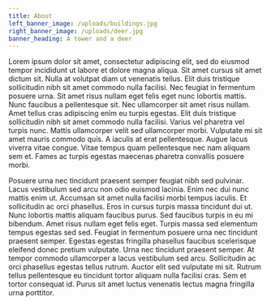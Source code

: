 ```yaml
---
title: About
left_banner_image: /uploads/buildings.jpg
right_banner_image: /uploads/deer.jpg
banner_heading: A tower and a deer
---
```

Lorem ipsum dolor sit amet, consectetur adipiscing elit, sed do eiusmod tempor incididunt ut labore et dolore magna aliqua. Sit amet cursus sit amet dictum sit. Nulla at volutpat diam ut venenatis tellus. Elit duis tristique sollicitudin nibh sit amet commodo nulla facilisi. Nec feugiat in fermentum posuere urna. Sit amet risus nullam eget felis eget nunc lobortis mattis. Nunc faucibus a pellentesque sit. Nec ullamcorper sit amet risus nullam. Amet tellus cras adipiscing enim eu turpis egestas. Elit duis tristique sollicitudin nibh sit amet commodo nulla facilisi. Varius vel pharetra vel turpis nunc. Mattis ullamcorper velit sed ullamcorper morbi. Vulputate mi sit amet mauris commodo quis. A iaculis at erat pellentesque. Augue lacus viverra vitae congue. Vitae tempus quam pellentesque nec nam aliquam sem et. Fames ac turpis egestas maecenas pharetra convallis posuere morbi.

Posuere urna nec tincidunt praesent semper feugiat nibh sed pulvinar. Lacus vestibulum sed arcu non odio euismod lacinia. Enim nec dui nunc mattis enim ut. Accumsan sit amet nulla facilisi morbi tempus iaculis. Et sollicitudin ac orci phasellus. Eros in cursus turpis massa tincidunt dui ut. Nunc lobortis mattis aliquam faucibus purus. Sed faucibus turpis in eu mi bibendum. Amet risus nullam eget felis eget. Turpis massa sed elementum tempus egestas sed sed. Feugiat in fermentum posuere urna nec tincidunt praesent semper. Egestas egestas fringilla phasellus faucibus scelerisque eleifend donec pretium vulputate. Urna nec tincidunt praesent semper. At tempor commodo ullamcorper a lacus vestibulum sed arcu. Sollicitudin ac orci phasellus egestas tellus rutrum. Auctor elit sed vulputate mi sit. Rutrum tellus pellentesque eu tincidunt tortor aliquam nulla facilisi cras. Sem et tortor consequat id. Purus sit amet luctus venenatis lectus magna fringilla urna porttitor.